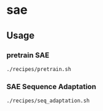 # sae
## Usage
### pretrain SAE

```shell
./recipes/pretrain.sh
```

### SAE Sequence Adaptation

```shell
./recipes/seq_adaptation.sh
```